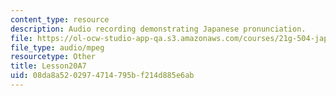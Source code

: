 ```yaml
---
content_type: resource
description: Audio recording demonstrating Japanese pronunciation.
file: https://ol-ocw-studio-app-qa.s3.amazonaws.com/courses/21g-504-japanese-iv-spring-2009/08da8a5202974714795bf214d885e6ab_Lesson20A7.mp3
file_type: audio/mpeg
resourcetype: Other
title: Lesson20A7
uid: 08da8a52-0297-4714-795b-f214d885e6ab
---
```

